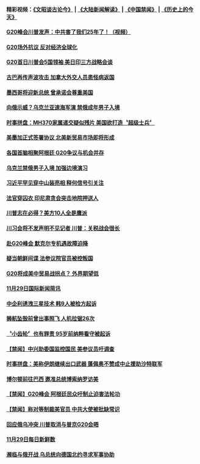 #### 精彩视频：[《文昭谈古论今》](https://github.com/gfw-breaker/wenzhao/blob/master/README.md?t=12010631) | [《大陆新闻解读》](https://github.com/gfw-breaker/ntdtv-comedy/blob/master/README.md?t=12010631) | [《中国禁闻》](https://github.com/gfw-breaker/ntdtv-news/blob/master/README.md?t=12010631) | [《历史上的今天》](https://github.com/gfw-breaker/today-in-history/blob/master/README.md?t=12010631) 


#### [G20峰会川普发声：中共害了我们25年了！（视频）](../pages/news202/a1401533.md?t=12010631) 

#### [G20场外抗议 反对经济全球化](../pages/news202/a1401467.md?t=12010631) 

#### [G20首日川普会5国领袖 美日印三方战略会谈](../pages/news202/a1401520.md?t=12010631) 

#### [古巴再传声波攻击 加拿大外交人员患怪病返国](../pages/news202/a1401510.md?t=12010631) 

#### [墨西哥将迎新总统 曾承诺会尊重美国](../pages/news202/a1401505.md?t=12010631) 

#### [向俄示威？乌克兰亚速海军演 禁俄成年男子入境](../pages/news202/a1401503.md?t=12010631) 

#### [时事拼盘：MH370家属递交疑似残片 美国欲打造〝超级士兵〞](../pages/news202/a1401500.md?t=12010631) 

#### [美墨加正式签署协议 北美新贸易市场即将形成](../pages/news202/a1401477.md?t=12010631) 


#### [各国首脑相聚阿根廷 G20争议与机会并存](../pages/news202/a1401472.md?t=12010631) 

#### [乌克兰禁俄男子入境 加强边境演习](../pages/news202/a1401471.md?t=12010631) 

#### [习近平罕见穿中山装亮相 释何信号引关注](../pages/news202/a1401399.md?t=12010631) 


#### [法官穿囚衣 印尼肃贪会突击地院押送人](../pages/news202/a1401452.md?t=12010631) 

#### [川普志在必得？美方10人全是鹰派](../pages/news202/a1401416.md?t=12010631) 

#### [川习会将不发声明不见记者 川普：关税战会很长](../pages/news202/a1401323.md?t=12010631) 

#### [赴G20峰会 默克尔专机遇故障迫降](../pages/news202/a1401451.md?t=12010631) 

#### [疑当朝鲜间谍 法参议院官员被控叛国](../pages/news202/a1401442.md?t=12010631) 

#### [G20将成美中贸易战拐点？ 外界期望低](../pages/news202/a1401436.md?t=12010631) 

#### [11月29日国际新闻简讯](../pages/news202/a1401434.md?t=12010631) 

#### [中企利诱洩三星技术 韩9人被检方起诉](../pages/news202/a1401422.md?t=12010631) 

#### [狮航坠毁前曾出事照飞 人机拉锯26次](../pages/news202/a1401390.md?t=12010631) 

#### [〝小齿轮〞也有罪责   95岁前纳粹看守被起诉](../pages/news202/a1401388.md?t=12010631) 



#### [【禁闻】中兴助委国监控国民 美参议员吁调查](../pages/news202/a1401365.md?t=12010631) 

#### [时事拼盘：美称伊朗继续出口武器 蓬佩奥不赞成中止援助沙特联军](../pages/news202/a1401362.md?t=12010631) 

#### [博尔顿前往巴西 邀准总统博索纳罗访美](../pages/news202/a1401360.md?t=12010631) 

#### [【禁闻】G20峰会 阿根廷民众吁制止迫害法轮功](../pages/news202/a1401355.md?t=12010631) 

#### [【禁闻】称对等制裁美官员 中共大使被批缺常识](../pages/news202/a1401352.md?t=12010631) 

#### [回应俄乌冲突 川普取消与普京G20会晤](../pages/news202/a1401351.md?t=12010631) 

#### [11月29日每日新鲜数](../pages/news202/a1401349.md?t=12010631) 

#### [濒临与俄开战 乌总统向德国北约寻求军事协助](../pages/news202/a1401333.md?t=12010631) 


